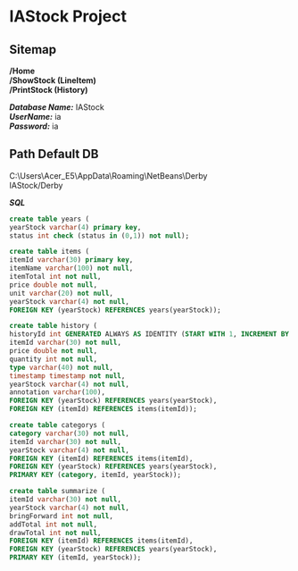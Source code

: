 # IAStock Project  

## Sitemap
**/Home**  
**/ShowStock (LineItem)**  
**/PrintStock (History)**  

***Database Name:*** IAStock  
***UserName:*** ia  
***Password:*** ia 

## Path Default DB
C:\Users\Acer_E5\AppData\Roaming\NetBeans\Derby  
IAStock/Derby  

***SQL***
```sql
create table years (
yearStock varchar(4) primary key,
status int check (status in (0,1)) not null);
```
```sql
create table items (
itemId varchar(30) primary key,
itemName varchar(100) not null,
itemTotal int not null,
price double not null,
unit varchar(20) not null,
yearStock varchar(4) not null,
FOREIGN KEY (yearStock) REFERENCES years(yearStock));
```
```sql
create table history (
historyId int GENERATED ALWAYS AS IDENTITY (START WITH 1, INCREMENT BY 1) primary key,
itemId varchar(30) not null,
price double not null,
quantity int not null,
type varchar(40) not null,
timestamp timestamp not null,
yearStock varchar(4) not null,
annotation varchar(100),
FOREIGN KEY (yearStock) REFERENCES years(yearStock),
FOREIGN KEY (itemId) REFERENCES items(itemId));
```
```sql
create table categorys (
category varchar(30) not null,
itemId varchar(30) not null,
yearStock varchar(4) not null,
FOREIGN KEY (itemId) REFERENCES items(itemId),
FOREIGN KEY (yearStock) REFERENCES years(yearStock),
PRIMARY KEY (category, itemId, yearStock));
```
```sql
create table summarize (
itemId varchar(30) not null,
yearStock varchar(4) not null,
bringForward int not null,
addTotal int not null,
drawTotal int not null,
FOREIGN KEY (itemId) REFERENCES items(itemId),
FOREIGN KEY (yearStock) REFERENCES years(yearStock),
PRIMARY KEY (itemId, yearStock));
```
